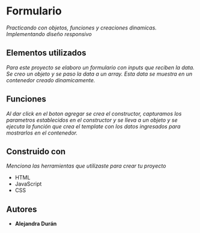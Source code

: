 # Formulario

_Practicando con objetos, funciones y creaciones dinamicas. Implementando diseño responsivo_

## Elementos utilizados

_Para este proyecto se elaboro un formulario con inputs que reciben la data. Se creo un objeto y se paso la data a un array. Esta data se muestra en un contenedor creado dinamicamente._

## Funciones

_Al dar click en el boton agregar se crea el constructor, capturamos los parametros establecidos en el constructor y se lleva a un objeto y se ejecuta la función que crea el template con los datos ingresados para mostrarlos en el contenedor._

## Construido con

_Menciona las herramientas que utilizaste para crear tu proyecto_

* HTML
* JavaScript
* CSS

## Autores

* **Alejandra Durán** 